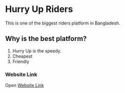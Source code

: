 # Hurry Up Riders
This is one of the biggest riders platform in Bangladesh.

## Why is the best platform?

1. Hurry Up is the speedy.
2. Cheapest
3. Friendly

### Website Link

Open [Website Link](https://assignment-aut.web.app/)
